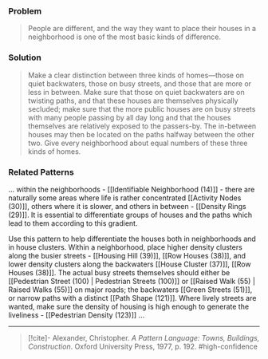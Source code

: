 ### Problem
>People are different, and the way they want to place their houses in a neighborhood is one of the most basic kinds of difference.

### Solution
>Make a clear distinction between three kinds of homes—those on quiet backwaters, those on busy streets, and those that are more or less in between. Make sure that those on quiet backwaters are on twisting paths, and that these houses are themselves physically secluded; make sure that the more public houses are on busy streets with many people passing by all day long and that the houses themselves are relatively exposed to the passers-by. The in-between houses may then be located on the paths halfway between the other two. Give every neighborhood about equal numbers of these three kinds of homes.

### Related Patterns
... within the neighborhoods - [[Identifiable Neighborhood (14)]] - there are naturally some areas where life is rather concentrated [[Activity Nodes (30)]], others where it is slower, and others in between - [[Density Rings (29)]]. It is essential to differentiate groups of houses and the paths which lead to them according to this gradient.

Use this pattern to help differentiate the houses both in neighborhoods and in house clusters. Within a neighborhood, place higher density clusters along the busier streets - [[Housing Hill (39)]], [[Row Houses (38)]], and lower density clusters along the backwaters [[House Cluster (37)]], [[Row Houses (38)]]. The actual busy streets themselves should either be [[Pedestrian Street (100) | Pedestrian Streets (100)]] or [[Raised Walk (55) | Raised Walks (55)]] on major roads; the backwaters [[Green Streets (51)]], or narrow paths with a distinct [[Path Shape (121)]]. Where lively streets are wanted, make sure the density of housing is high enough to generate the liveliness - [[Pedestrian Density (123)]] ...

---

> [!cite]- Alexander, Christopher. _A Pattern Language: Towns, Buildings, Construction_. Oxford University Press, 1977, p. 192.
> #high-confidence 